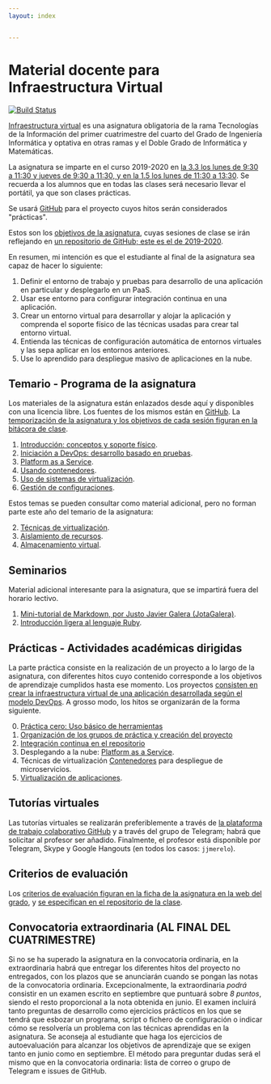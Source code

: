 ```yaml
---
layout: index


---
```

# Material docente para Infraestructura Virtual

[![Build Status](https://travis-ci.org/JJ/IV.svg?branch=master)](https://travis-ci.org/JJ/IV)

[Infraestructura virtual](https://etsiit.ugr.es/pages/calendario_academico/horarioscurso20192020/horariosgii1920)
es una asignatura obligatoria de la rama Tecnologías de la Información
del primer cuatrimestre del cuarto del Grado de Ingeniería
Informática y optativa en otras ramas y el Doble Grado de Informática
y Matemáticas.

La asignatura se imparte en el curso 2019-2020 en [la 3.3 los lunes de 9:30 a 11:30 y jueves de 9:30 a 11:30, y en la 1.5 los lunes de 11:30 a 13:30](http://etsiit.ugr.es/pages/calendario_academico/horarios-curso-20182019/horariosgii1819).
Se recuerda a los alumnos que en todas las clases será necesario llevar el portátil, ya que son clases prácticas.


Se usará
[GitHub](http://github.com) para el proyecto cuyos hitos serán considerados "prácticas".

Estos son los [objetivos de la asignatura](documentos/objetivos), cuyas sesiones de clase se irán reflejando en [un repositorio de GitHub; este es el de 2019-2020](https://github.com/JJ/IV-19-20).

En resumen, mi intención es que el estudiante al final de la asignatura sea capaz de hacer lo siguiente:

1. Definir el entorno de trabajo y pruebas para desarrollo de una aplicación en particular y desplegarlo en un PaaS.
2. Usar ese entorno para configurar integración continua en una aplicación.
3. Crear un entorno virtual para desarrollar y alojar la aplicación y comprenda el soporte físico de las técnicas usadas para crear tal entorno virtual.
4. Entienda las técnicas de configuración automática de entornos virtuales y las sepa aplicar en los entornos anteriores.
5. Use lo aprendido para despliegue masivo de aplicaciones en la nube.

Temario - Programa de la asignatura
------------------------------------------------------

Los materiales de la asignatura están enlazados desde aquí y
disponibles con una licencia libre. Los fuentes de los mismos están en
[GitHub](http://github.com/JJ/IV). La
[temporización de la asignatura y los objetivos de cada sesión figuran en la bitácora de clase](https://github.com/JJ/IV-19-20/blob/master/sesiones/README.md).

1. [Introducción: conceptos y soporte físico](documentos/temas/Intro_concepto_y_soporte_fisico).
2. [Iniciación a DevOps: desarrollo basado en pruebas](documentos/temas/Desarrollo_basado_en_pruebas).
2. [Platform as a Service](documentos/temas/PaaS).
3. [Usando contenedores](documentos/temas/Contenedores).
5. [Uso de sistemas de virtualización](documentos/temas/Uso_de_sistemas).
6. [Gestión de configuraciones](documentos/temas/Gestion_de_configuraciones).

Estos temas se pueden consultar como material adicional, pero no forman parte este año del temario de la asignatura:

2. [Técnicas de virtualización](documentos/temas/Tecnicas_de_virtualizacion).
4. [Aislamiento de recursos](documentos/temas/Aislamiento_de_recursos).
4. [Almacenamiento virtual](documentos/temas/Almacenamiento).

Seminarios
---------------

Material adicional interesante para la asignatura, que se impartirá fuera del horario lectivo.

1. [Mini-tutorial de Markdown, por Justo Javier Galera (JotaGalera)](documentos/seminarios/tutorial).
1. [Introducción ligera al lenguaje Ruby](documentos/seminarios/ruby).

Prácticas - Actividades académicas dirigidas
-------------

La parte práctica consiste en la realización de un proyecto a lo largo de
la asignatura, con diferentes hitos cuyo contenido corresponde a los objetivos de aprendizaje
cumplidos hasta ese momento. Los proyectos
[consisten en crear la infraestructura virtual de una aplicación desarrollada según el modelo DevOps](documentos/proyecto/README.md). A
grosso modo, los hitos se organizarán de la forma siguiente.

0. [Práctica cero: Uso básico de herramientas](documentos/proyecto/0.Repositorio)
1. [Organización de los grupos de práctica y creación del proyecto](documentos/proyecto/1.Infraestructura)
2. [Integración continua en el repositorio](documentos/proyecto/2.CI)
3. Desplegando a la nube: [Platform as a Service](documentos/proyecto/3.PaaS).
4. Técnicas de virtualización [Contenedores](documentos/proyecto/4.Docker) para despliegue de microservicios.
4. [Virtualización de aplicaciones](documentos/proyecto/5.IaaS).

Tutorías virtuales
----

Las tutorías virtuales se realizarán preferiblemente a través de
[la plataforma de trabajo colaborativo GitHub](https://github.com/JJ/IV-19-20/issues?state=open) y
a través del grupo de Telegram; habrá que solicitar al profesor ser
añadido. Finalmente, el profesor está disponible por Telegram, Skype y
Google Hangouts (en todos los casos: `jjmerelo`).

Criterios de evaluación
---

Los
[criterios de evaluación figuran en la ficha de la asignatura en la web del grado](https://grados.ugr.es/informatica/pages/infoacademica/guias_docentes/curso_actual/cuarto/tecnologiasdelainformacion/gii_infraestructura_virtual_20172018_firmada),
y
[se especifican en el repositorio de la clase](https://github.com/JJ/IV-19-20/blob/master/Metodolog%C3%ADa_y_criterios_de_evaluaci%C3%B3n).

## Convocatoria extraordinaria (AL FINAL DEL CUATRIMESTRE)

Si no se ha superado la asignatura en la convocatoria ordinaria, en la
extraordinaria habrá que entregar los diferentes hitos del proyecto no
entregados, con los plazos que se anunciarán cuando se pongan las
notas de la convocatoria ordinaria. Excepcionalmente, la
extraordinaria *podrá* consistir en un examen escrito en septiembre que
puntuará sobre *8 puntos*, siendo el resto proporcional a la nota
obtenida en junio. El examen incluirá tanto preguntas de desarrollo
como ejercicios prácticos en los que se tendrá que esbozar un
programa, script o fichero de configuración o indicar cómo se
resolvería un problema con las técnicas aprendidas en la
asignatura. Se aconseja al estudiante que haga los ejercicios de
autoevaluación para alcanzar los objetivos de aprendizaje que se
exigen tanto en junio como en septiembre. El método para preguntar
dudas será el mismo que en la convocatoria ordinaria: lista de correo o grupo de Telegram
e issues de GitHub.

